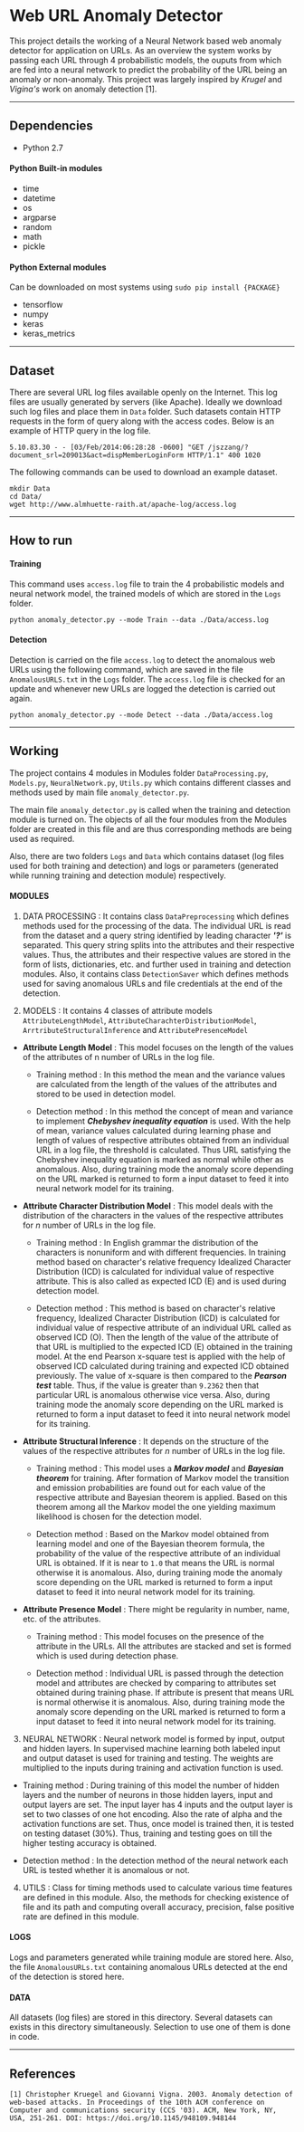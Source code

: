 # Web URL Anomaly Detector
This project details the working of a Neural Network based web anomaly detector for application on URLs. As an overview the system works by passing each URL through 4 probabilistic models, the ouputs from which are fed into a neural network to predict the probability of the URL being an anomaly or non-anomaly. This project was largely inspired by *Krugel* and *Vigina's* work on anomaly detection [1].

---
## Dependencies
- Python 2.7
#### Python Built-in modules
- time
- datetime
- os
- argparse
- random
- math
- pickle
#### Python External modules
Can be downloaded on most systems using `sudo pip install {PACKAGE}`
- tensorflow
- numpy
- keras
- keras_metrics

---
## Dataset
There are several URL log files available openly on the Internet. This log files are usually generated by servers (like Apache). Ideally we download such log files and place them in `Data` folder. Such datasets contain HTTP requests in the form of query along with the access codes. Below is an example of HTTP query in the log file.
```
5.10.83.30 - - [03/Feb/2014:06:28:28 -0600] "GET /jszzang/?document_srl=209013&act=dispMemberLoginForm HTTP/1.1" 400 1020
```
The following commands can be used to download an example dataset.
```
mkdir Data
cd Data/
wget http://www.almhuette-raith.at/apache-log/access.log
```

---
## How to run
#### Training
This command uses `access.log` file to train the 4 probabilistic models and neural network model, the trained models of which are stored in the `Logs` folder.
```
python anomaly_detector.py --mode Train --data ./Data/access.log
```
#### Detection
Detection is carried on the file `access.log` to detect the anomalous web URLs using the following command, which are saved in the file `AnomalousURLS.txt` in the `Logs` folder. The `access.log` file is checked for an update and whenever new URLs are logged the detection is carried out again.
```
python anomaly_detector.py --mode Detect --data ./Data/access.log
```

---
## Working
The project contains 4 modules in Modules folder `DataProcessing.py`, `Models.py`, `NeuralNetwork.py`, `Utils.py` which contains different classes and methods used by main file `anomaly_detector.py`.

The main file `anomaly_detector.py` is called when the training and detection module is turned on. The objects of all the four modules from the Modules folder are created in this file and are thus corresponding methods are being used as required.

Also, there are two folders `Logs` and `Data` which contains dataset (log files used for both training and detection) and logs or parameters (generated while running training and detection module) respectively.

#### MODULES

1. DATA PROCESSING : It contains class `DataPreprocessing` which defines methods used for the processing of the data. The individual URL is read from the dataset and a query string identified by leading character ***'?'*** is separated. This query string splits into the attributes and their respective values. Thus, the attributes and their respective values are stored in the form of lists, dictionaries, etc. and further used in training and detection modules. Also, it contains class `DetectionSaver` which defines methods used for saving anomalous URLs and file credentials at the end of the detection.

2. MODELS : It contains 4 classes of attribute models `AttributeLengthModel`, `AttributeCharachterDistributionModel`, `ArrtributeStructuralInference` and `AttributePresenceModel`

  - **Attribute Length Model** : This model focuses on the length of the values of the attributes of n number of URLs in the log file.

    - Training method : In this method the mean and the variance values are calculated from the length of the values of the attributes and stored to be used in detection model.

    - Detection method : In this method the concept of mean and variance to implement ***Chebyshev inequality equation*** is used. With the help of mean, variance values calculated during learning phase and length of values of respective attributes obtained from an individual URL in a log file, the threshold is calculated. Thus URL satisfying the Chebyshev inequality equation is marked as normal while other as anomalous. Also, during training mode the anomaly score depending on the URL marked is returned to form a input dataset to feed it into neural network model for its training.

  - **Attribute Character Distribution Model** : This model deals with the distribution of the characters in the values of the respective attributes for *n* number of URLs in the log file.

    - Training method  : In English grammar the distribution of the characters is nonuniform and with different frequencies. In training method based on character's relative frequency Idealized Character Distribution (ICD) is calculated for individual value of respective attribute. This is also called as expected ICD (E) and is used during detection model.

    - Detection method : This method is based on character's relative frequency, Idealized Character Distribution (ICD) is calculated for individual value of respective attribute of an individual URL called as observed ICD (O). Then the length of the value of the attribute of that URL is multiplied to the expected ICD (E) obtained in the training model. At the end Pearson x-square test is applied with the help of observed ICD calculated during training and expected ICD obtained previously. The value of x-square is then compared to the ***Pearson test*** table. Thus, if the value is greater than `9.2362` then that particular URL is anomalous otherwise vice versa. Also, during training mode the anomaly score depending on the URL marked is returned to form a input dataset to feed it into neural network model for its training.

  - **Attribute Structural Inference** : It depends on the structure of the values of the respective attributes for *n* number of URLs in the log file.

    - Training method : This model uses a ***Markov model*** and ***Bayesian theorem*** for training. After formation of Markov model the transition and emission probabilities are found out for each value of the respective attribute and Bayesian theorem is applied. Based on this theorem among all the Markov model the one yielding maximum likelihood is chosen for the detection model.

    - Detection method : Based on the Markov model obtained from learning model and one of the Bayesian theorem formula, the probability of the value of the respective attribute of an individual URL is obtained. If it is near to `1.0` that means the URL is normal otherwise it is anomalous. Also, during training mode the anomaly score depending on the URL marked is returned to form a input dataset to feed it into neural network model for its training.

  - **Attribute Presence Model** : There might be regularity in number, name, etc. of the attributes.

    - Training method : This model focuses on the presence of the attribute in the URLs. All the attributes are stacked and set is formed which is used during detection phase.

    - Detection method : Individual URL is passed through the detection model and attributes are checked by comparing to attributes set obtained during training phase. If attribute is present that means URL is normal otherwise it is anomalous. Also, during training mode the anomaly score depending on the URL marked is returned to form a input dataset to feed it into neural network model for its training.

3. NEURAL NETWORK : Neural network model is formed by input, output and hidden layers. In supervised machine learning both labeled input and output dataset is used for training and testing. The weights are multiplied to the inputs during training and activation function is used.

  - Training method : During training of this model the number of hidden layers and the number of neurons in those hidden layers, input and output layers are set. The input layer has 4 inputs and the output layer is set to two classes of one hot encoding. Also the rate of alpha and the activation functions are set. Thus, once model is trained then, it is tested on testing dataset (30%). Thus, training and testing goes on till the higher testing accuracy is obtained.

  - Detection method : In the detection method of the neural network each URL is tested whether it is anomalous or not.

4. UTILS : Class for timing methods used to calculate various time features are defined in this module. Also, the methods for checking existence of file and its path and computing overall accuracy, precision, false positive rate are defined in this module.


#### LOGS

Logs and parameters generated while training module are stored here. Also, the file `AnomalousURLs.txt` containing anomalous URLs detected at the end of the detection is stored here.


#### DATA

All datasets (log files) are stored in this directory. Several datasets can exists in this directory simultaneously. Selection to use one of them is done in code.

---
## References
```
[1] Christopher Kruegel and Giovanni Vigna. 2003. Anomaly detection of web-based attacks. In Proceedings of the 10th ACM conference on Computer and communications security (CCS '03). ACM, New York, NY, USA, 251-261. DOI: https://doi.org/10.1145/948109.948144
```
